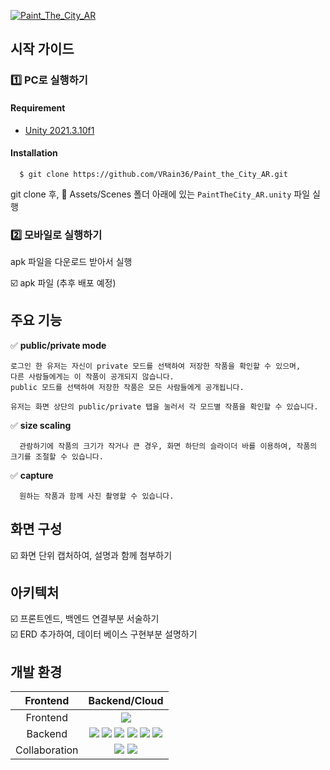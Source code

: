[![Paint_The_City_AR](https://user-images.githubusercontent.com/90603530/206708060-6a6dc005-fa37-430b-b942-96e3ec50c0db.jpg)](https://github.com/VRain36/Paint_the_City_AR)

## 시작 가이드
### 1️⃣ PC로 실행하기     
#### Requirement 
- [Unity 2021.3.10f1](https://unity.com/releases/editor/archive)
#### Installation 
```
  $ git clone https://github.com/VRain36/Paint_the_City_AR.git
```
git clone 후, 📁 Assets/Scenes 폴더 아래에 있는 `PaintTheCity_AR.unity` 파일 실행    
    
### 2️⃣ 모바일로 실행하기 
apk 파일을 다운로드 받아서 실행          
   
☑️ apk 파일 (추후 배포 예정)   

## 주요 기능    
✅ **public/private mode**     
  ```
  로그인 한 유저는 자신이 private 모드를 선택하여 저장한 작품을 확인할 수 있으며, 
  다른 사람들에게는 이 작품이 공개되지 않습니다.
  public 모드를 선택하여 저장한 작품은 모든 사람들에게 공개됩니다.
  
  유저는 화면 상단의 public/private 탭을 눌러서 각 모드별 작품을 확인할 수 있습니다.
  ```
✅ **size scaling**    
```
  관람하기에 작품의 크기가 작거나 큰 경우, 화면 하단의 슬라이더 바를 이용하여, 작품의 크기를 조절할 수 있습니다.
```
✅ **capture**
```
  원하는 작품과 함께 사진 촬영할 수 있습니다.
```

## 화면 구성
☑️ 화면 단위 캡처하여, 설명과 함께 첨부하기 

## 아키텍처 
☑️ 프론트엔드, 백엔드 연결부분 서술하기     
☑️ ERD 추가하여, 데이터 베이스 구현부분 설명하기

## 개발 환경 
|Frontend|Backend/Cloud|
|:------:|:---:|
|Frontend|<img src="https://img.shields.io/badge/Unity-FFFFFF?style=for-the-badge&logo=Unity&logoColor=black">|
|Backend|<img src="https://img.shields.io/badge/mysql-4479A1?style=for-the-badge&logo=mysql&logoColor=white"> <img src="https://img.shields.io/badge/python-3776AB?style=for-the-badge&logo=python&logoColor=white">  <img src="https://img.shields.io/badge/AWS Lambda-FF9900?style=for-the-badge&logo=AWS Lambda&logoColor=black">     <img src="https://img.shields.io/badge/Amazon S3-569A31?style=for-the-badge&logo=Amazon S3&logoColor=black">     <img src="https://img.shields.io/badge/Amazon RDS-FF9900?style=for-the-badge&logo=Amazon RDS&logoColor=black">       <img src="https://img.shields.io/badge/Amazon API Gateway-FF4F8B?style=for-the-badge&logo=Amazon API Gateway&logoColor=black">|
|Collaboration|<img src="https://img.shields.io/badge/Notion-000000?style=for-the-badge&logo=Notion&logoColor=white">   <img src="https://img.shields.io/badge/Zoom-2D8CFF?style=for-the-badge&logo=Zoom&logoColor=white">|
